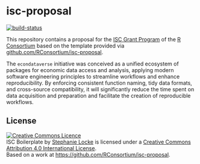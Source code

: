 # isc-proposal

[![build-status](https://github.com/christophscheuch/isc-proposal-econdataverse/actions/workflows/publish-proposal.yaml/badge.svg)](https://github.com/YOUR-USERNAME/YOUR-REPOSITORY/actions/workflows/publish-proposal.yaml)

This repository contains a proposal for the [ISC Grant Program](https://r-consortium.org/all-projects/callforproposals.html) of the [R Consortium](https://www.r-consortium.org) based on the template provided via [github.com/RConsortium/isc-proposal](https://github.com/RConsortium/isc-proposal).

The `econdataverse` initiative was conceived as a unified ecosystem of packages for economic data access and analysis, applying modern software engineering principles to streamline workflows and enhance reproducibility. By enforcing consistent function naming, tidy data formats, and cross-source compatibility, it will significantly reduce the time spent on data acquisition and preparation and facilitate the creation of reproducible workflows.

## License

<a rel="license" href="http://creativecommons.org/licenses/by/4.0/"><img alt="Creative Commons Licence" style="border-width:0" src="https://i.creativecommons.org/l/by/4.0/88x31.png" /></a><br /><span xmlns:dct="http://purl.org/dc/terms/" property="dct:title">ISC Boilerplate</span> by <a xmlns:cc="http://creativecommons.org/ns#" href="https://github.com/stephlocke" property="cc:attributionName" rel="cc:attributionURL">Stephanie Locke</a> is licensed under a <a rel="license" href="http://creativecommons.org/licenses/by/4.0/">Creative Commons Attribution 4.0 International License</a>.<br />Based on a work at <a xmlns:dct="http://purl.org/dc/terms/" href="https://github.com/RConsortium/isc-proposal" rel="dct:source">https://github.com/RConsortium/isc-proposal</a>.
